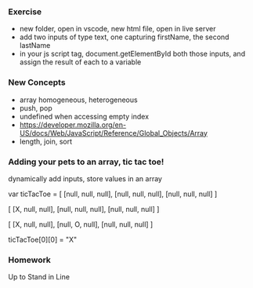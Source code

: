 ### Exercise
- new folder, open in vscode, new html file, open in live server
- add two inputs of type text, one capturing firstName, the second lastName
- in your js script tag, document.getElementById both those inputs, and assign the result of each to a variable

### New Concepts

- array homogeneous, heterogeneous 
- push, pop
- undefined when accessing empty index
- https://developer.mozilla.org/en-US/docs/Web/JavaScript/Reference/Global_Objects/Array
- length, join, sort

### Adding your pets to an array, tic tac toe!
dynamically add inputs, store values in an array

var ticTacToe = [
    [null, null, null],
    [null, null, null],
    [null, null, null]
]

[
    [X, null, null],
    [null, null, null],
    [null, null, null]
]

[
    [X, null, null],
    [null, O, null],
    [null, null, null]
]

ticTacToe[0][0] = "X"

### Homework 

Up to Stand in Line